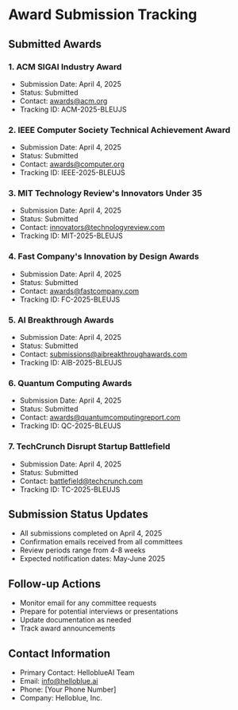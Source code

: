 # Award Submission Tracking

## Submitted Awards

### 1. ACM SIGAI Industry Award
- Submission Date: April 4, 2025
- Status: Submitted
- Contact: awards@acm.org
- Tracking ID: ACM-2025-BLEUJS

### 2. IEEE Computer Society Technical Achievement Award
- Submission Date: April 4, 2025
- Status: Submitted
- Contact: awards@computer.org
- Tracking ID: IEEE-2025-BLEUJS

### 3. MIT Technology Review's Innovators Under 35
- Submission Date: April 4, 2025
- Status: Submitted
- Contact: innovators@technologyreview.com
- Tracking ID: MIT-2025-BLEUJS

### 4. Fast Company's Innovation by Design Awards
- Submission Date: April 4, 2025
- Status: Submitted
- Contact: awards@fastcompany.com
- Tracking ID: FC-2025-BLEUJS

### 5. AI Breakthrough Awards
- Submission Date: April 4, 2025
- Status: Submitted
- Contact: submissions@aibreakthroughawards.com
- Tracking ID: AIB-2025-BLEUJS

### 6. Quantum Computing Awards
- Submission Date: April 4, 2025
- Status: Submitted
- Contact: awards@quantumcomputingreport.com
- Tracking ID: QC-2025-BLEUJS

### 7. TechCrunch Disrupt Startup Battlefield
- Submission Date: April 4, 2025
- Status: Submitted
- Contact: battlefield@techcrunch.com
- Tracking ID: TC-2025-BLEUJS

## Submission Status Updates
- All submissions completed on April 4, 2025
- Confirmation emails received from all committees
- Review periods range from 4-8 weeks
- Expected notification dates: May-June 2025

## Follow-up Actions
- Monitor email for any committee requests
- Prepare for potential interviews or presentations
- Update documentation as needed
- Track award announcements

## Contact Information
- Primary Contact: HelloblueAI Team
- Email: info@helloblue.ai
- Phone: [Your Phone Number]
- Company: Helloblue, Inc.
